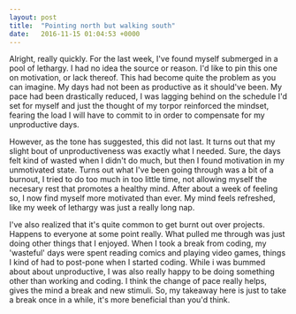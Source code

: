 ```yaml
---
layout: post
title:  "Pointing north but walking south"
date:   2016-11-15 01:04:53 +0000
---
```



Alright, really quickly. For the last week, I've found myself submerged in a pool of lethargy. I had no idea the source or reason. I'd like to pin this one on motivation, or lack thereof. This had become quite the problem as you can imagine. My days had not been as productive as it should've been. My pace had been drastically reduced, I was lagging behind on the schedule I'd set for myself and just the thought of my torpor reinforced the mindset, fearing the load I will have to commit to in order to compensate for my unproductive days.

However, as the tone has suggested, this did not last. It turns out that my slight bout of unproductiveness was exactly what I needed.  Sure, the days felt kind of wasted when I didn't do much, but then I found motivation in my unmotivated state.  Turns out what I've been going through was a bit of a burnout, I tried to do too much in too little time, not allowing myself the necesary rest that promotes a healthy mind. After about a week of feeling so, I now find myself more motivated than ever. My mind feels refreshed, like my week of lethargy was just a really long nap.

I've also realized that it's quite common to get burnt out over projects. Happens to everyone at some point really. What pulled me through was just doing other things that I enjoyed. When I took a break from coding, my 'wasteful' days were spent reading comics and playing video games, things I kind of had to post-pone when I started coding.  While i was bummed about about unproductive, I was also really happy to be doing something other than working and coding. I think the change of pace really helps, gives the mind a break and new stimuli. So, my takeaway here is just to take a break once in a while, it's more beneficial than you'd think.
